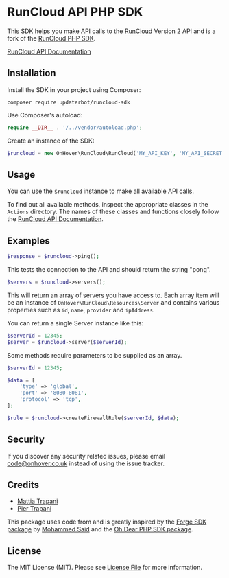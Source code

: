 # RunCloud API PHP SDK

This SDK helps you make API calls to the [RunCloud](https://runcloud.io) Version 2 API and is a fork of the [RunCloud PHP SDK](https://github.com/16bitsrl/runcloud-php-sdk).

[RunCloud API Documentation](https://runcloud.io/docs/api)


## Installation

Install the SDK in your project using Composer:

```
composer require updaterbot/runcloud-sdk
```

Use Composer's autoload:

```php
require __DIR__ . '/../vendor/autoload.php';
```

Create an instance of the SDK:

```php
$runcloud = new OnHover\RunCloud\RunCloud('MY_API_KEY', 'MY_API_SECRET');
```


## Usage

You can use the `$runcloud` instance to make all available API calls.

To find out all available methods, inspect the appropriate classes in the `Actions`
directory. The names of these classes and functions  closely follow the
[RunCloud API Documentation](https://runcloud.io/docs/api).


## Examples

```php
$response = $runcloud->ping();
```

This tests the connection to the API and should return the string "pong".

```php
$servers = $runcloud->servers();
```

This will return an array of servers you have access to. Each array item will be
an instance of `OnHover\RunCloud\Resources\Server` and contains various properties
such as `id`, `name`, `provider` and `ipAddress`.

You can return a single Server instance like this:

```php
$serverId = 12345;
$server = $runcloud->server($serverId);
```

Some methods require parameters to be supplied as an array.

```php
$serverId = 12345;

$data = [
	'type' => 'global',
	'port' => '8080-8081',
	'protocol' => 'tcp',
];

$rule = $runcloud->createFirewallRule($serverId, $data);
```


## Security

If you discover any security related issues, please email [code@onhover.co.uk](mailto:code@onhover.co.uk) instead of using the issue tracker.

## Credits

- [Mattia Trapani](https://github.com/zupolgec)
- [Pier Trapani](https://github.com/piertrapani)

This package uses code from and is greatly inspired by the [Forge SDK package](https://github.com/themsaid/forge-sdk) by [Mohammed Said](https://github.com/themsaid) and the [Oh Dear PHP SDK package](https://github.com/ohdearapp/ohdear-php-sdk).

## License

The MIT License (MIT). Please see [License File](LICENSE.md) for more information.
